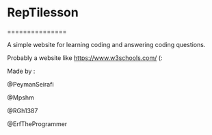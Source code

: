 # RepTilesson
===============

A simple website for learning coding and answering coding questions.

Probably a website like https://www.w3schools.com/ (:

Made by :

@PeymanSeirafi

@Mpshm

@RGh1387

@ErfTheProgrammer
